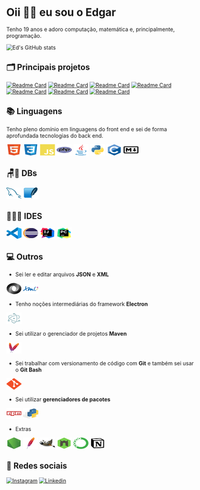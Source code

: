 
# Oii 👋🏼 eu sou o Edgar
Tenho 19 anos e adoro computação, matemática e, principalmente, programação.

![Ed's GitHub stats](https://github-readme-stats.vercel.app/api?username=eded001&hide=stars,issues&show=prs_merged,prs_merged_percentage&show_icons=true&theme=tokyonight)
<!-- [![Top Langs](https://github-readme-stats.vercel.app/api/top-langs/?username=eded001&layout=donut&theme=tokyonight)](https://github.com/anuraghazra/github-readme-stats) -->

## 🗂️ Principais projetos
[![Readme Card](https://github-readme-stats.vercel.app/api/pin/?username=the-heapsters-account&repo=projeto-de-extensao-de-java&theme=tokyonight)](https://github.com/the-heapsters-account/projeto-de-extensao-de-java)
[![Readme Card](https://github-readme-stats.vercel.app/api/pin/?username=eded001&repo=aleitamento-materno&theme=tokyonight)](https://github.com/eded001/aleitamento-materno)
[![Readme Card](https://github-readme-stats.vercel.app/api/pin/?username=eded001&repo=projeto-mata-atlantica&theme=tokyonight)](https://github.com/eded001/projeto-mata-atlantica)
[![Readme Card](https://github-readme-stats.vercel.app/api/pin/?username=eded001&repo=trabalho-de-lp&theme=tokyonight)](https://github.com/eded001/trabalho-de-lp)
[![Readme Card](https://github-readme-stats.vercel.app/api/pin/?username=eded001&repo=to-do-list&theme=tokyonight)](https://github.com/eded001/to-do-list)
[![Readme Card](https://github-readme-stats.vercel.app/api/pin/?username=eded001&repo=gerador-de-cores&theme=tokyonight)](https://github.com/eded001/gerador-de-cores)
[![Readme Card](https://github-readme-stats.vercel.app/api/pin/?username=eded001&repo=projeto-fisica&theme=tokyonight)](https://github.com/eded001/projeto-fisica)

## 📚 Linguagens
Tenho pleno domínio em linguagens do front end e sei de forma aprofundada tecnologias do back end.
<p>
  <img alt="HTML" height="30" width="40" src="https://raw.githubusercontent.com/devicons/devicon/master/icons/html5/html5-original.svg"/>
  <img alt="CSS" height="30" width="40" src="https://raw.githubusercontent.com/devicons/devicon/master/icons/css3/css3-original.svg"/>
  <img alt="JS" height="30" width="40" src="https://raw.githubusercontent.com/devicons/devicon/master/icons/javascript/javascript-plain.svg">
  <img alt="PHP" height="30" width="40" src="https://raw.githubusercontent.com/devicons/devicon/master/icons/php/php-original.svg"/>
  <img alt="Java" height="30" width="40" src="https://raw.githubusercontent.com/devicons/devicon/master/icons/java/java-original.svg"/>
  <img alt="Python" height="30" width="40" src="https://raw.githubusercontent.com/devicons/devicon/master/icons/python/python-original.svg"/>
  <img alt="C" height="30" width="40" src="https://raw.githubusercontent.com/devicons/devicon/master/icons/c/c-original.svg"/>
	<img alt="Markdown" height="30" width="40" src="https://raw.githubusercontent.com/devicons/devicon/master/icons/markdown/markdown-original.svg"/>
</p>

## 🪑🎲 DBs
<p>
  <img alt="MySQL" height="30" width="40" src="https://raw.githubusercontent.com/devicons/devicon/master/icons/mysql/mysql-original.svg"/>
  <img alt="SQLite" height="30" width="40" src="https://raw.githubusercontent.com/devicons/devicon/master/icons/sqlite/sqlite-original.svg"/>
</p>

## 👨🏼‍💻 IDES
<p>
  <img alt="VS Code" height="30" width="40" src="https://raw.githubusercontent.com/devicons/devicon/master/icons/vscode/vscode-original.svg"/>
  <img alt="Eclipse" height="30" width="40" src="https://raw.githubusercontent.com/devicons/devicon/master/icons/eclipse/eclipse-original.svg"/>
  <img alt="Intellij" height="30" width="40" src="https://raw.githubusercontent.com/devicons/devicon/master/icons/intellij/intellij-original.svg"/>
  <img alt="Pycharm" height="30" width="40" src="https://raw.githubusercontent.com/devicons/devicon/master/icons/pycharm/pycharm-original.svg"/>
</p>

## 💻 Outros
- Sei ler e editar arquivos **JSON** e **XML**
<p>
	<img alt="JSON" height="30" width="40" src="https://raw.githubusercontent.com/devicons/devicon/master/icons/json/json-original.svg"/>
	<img alt="XML" height="30" width="40" src="https://raw.githubusercontent.com/devicons/devicon/master/icons/xml/xml-original.svg"/>
</p>

- Tenho noções intermediárias do framework **Electron**
<p>
	<img alt="Electron" height="30" width="40" src="https://raw.githubusercontent.com/devicons/devicon/master/icons/electron/electron-original.svg"/>
</p>
  
 - Sei utilizar o gerenciador de projetos **Maven**
<p><img alt="Maven" height="30" width="40" src="https://raw.githubusercontent.com/devicons/devicon/master/icons/maven/maven-original.svg"/></p>

 - Sei trabalhar com versionamento de código com **Git** e também sei usar o **Git Bash**
<p>
	<img alt="Git" height="30" width="40" src="https://raw.githubusercontent.com/devicons/devicon/master/icons/git/git-original.svg"/>
</p>

- Sei utilizar **gerenciadores de pacotes**
<p>
	<img alt="NPM" height="30" width="40" src="https://raw.githubusercontent.com/devicons/devicon/master/icons/npm/npm-original-wordmark.svg"/>
	<img alt="PyPI" height="30" width="40" src="https://raw.githubusercontent.com/devicons/devicon/master/icons/pypi/pypi-original.svg"/>
</p>

- Extras
<p>
	<img alt="NodeJS" height="30" width="40" src="https://raw.githubusercontent.com/devicons/devicon/master/icons/nodejs/nodejs-original.svg"/>
  <img alt="Apache" height="30" width="40" src="https://raw.githubusercontent.com/devicons/devicon/master/icons/apache/apache-original.svg"/>
  <img alt="Gimp" height="30" width="40" src="https://raw.githubusercontent.com/devicons/devicon/master/icons/gimp/gimp-original.svg"/>
  <img alt="Nodemon" height="30" width="40" src="https://raw.githubusercontent.com/devicons/devicon/master/icons/nodemon/nodemon-original.svg"/>
	<img alt="Anaconda" height="30" width="40" src="https://raw.githubusercontent.com/devicons/devicon/master/icons/anaconda/anaconda-original.svg"/>
	<img alt="Notion" height="30" width="40" src="https://raw.githubusercontent.com/devicons/devicon/master/icons/notion/notion-original.svg"/>
</p>

## 💬 Redes sociais
[<img alt="Instagram" height="30" width="130" src="https://img.shields.io/badge/Instagram-E4405F?style=for-the-badge&logo=instagram&logoColor=white"/>](https://instagram.com/ed_ed001) [<img alt="Linkedin" height="30" width="130" src="https://img.shields.io/badge/LinkedIn-0077B5?style=for-the-badge&logo=linkedin&logoColor=white"/>](https://www.linkedin.com/in/edgar-augusto-mendes-de-souza-346643276/)
